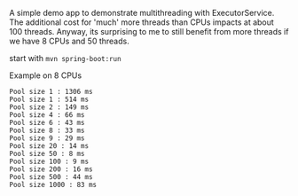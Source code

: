 A simple demo app to demonstrate multithreading with ExecutorService.
The additional cost for 'much' more threads than CPUs impacts at about 100 threads.
Anyway, its surprising to me to still benefit from more threads if we have 8 CPUs and 50 threads. 

start with `mvn spring-boot:run`

Example on 8 CPUs 

```
Pool size 1 : 1306 ms
Pool size 1 : 514 ms
Pool size 2 : 149 ms
Pool size 4 : 66 ms
Pool size 6 : 43 ms
Pool size 8 : 33 ms
Pool size 9 : 29 ms
Pool size 20 : 14 ms
Pool size 50 : 8 ms
Pool size 100 : 9 ms
Pool size 200 : 16 ms
Pool size 500 : 44 ms
Pool size 1000 : 83 ms
```



